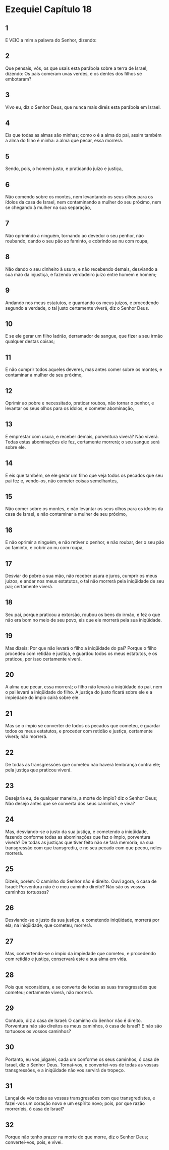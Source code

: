 # Ezequiel Capítulo 18

## 1
E VEIO a mim a palavra do Senhor, dizendo:

## 2
Que pensais, vós, os que usais esta parábola sobre a terra de Israel, dizendo: Os pais comeram uvas verdes, e os dentes dos filhos se embotaram?

## 3
Vivo eu, diz o Senhor Deus, que nunca mais direis esta parábola em Israel.

## 4
Eis que todas as almas são minhas; como o é a alma do pai, assim também a alma do filho é minha: a alma que pecar, essa morrerá.

## 5
Sendo, pois, o homem justo, e praticando juízo e justiça,

## 6
Não comendo sobre os montes, nem levantando os seus olhos para os ídolos da casa de Israel, nem contaminando a mulher do seu próximo, nem se chegando à mulher na sua separação,

## 7
Não oprimindo a ninguém, tornando ao devedor o seu penhor, não roubando, dando o seu pão ao faminto, e cobrindo ao nu com roupa,

## 8
Não dando o seu dinheiro à usura, e não recebendo demais, desviando a sua mão da injustiça, e fazendo verdadeiro juízo entre homem e homem;

## 9
Andando nos meus estatutos, e guardando os meus juízos, e procedendo segundo a verdade, o tal justo certamente viverá, diz o Senhor Deus.

## 10
E se ele gerar um filho ladrão, derramador de sangue, que fizer a seu irmão qualquer destas coisas;

## 11
E não cumprir todos aqueles deveres, mas antes comer sobre os montes, e contaminar a mulher de seu próximo,

## 12
Oprimir ao pobre e necessitado, praticar roubos, não tornar o penhor, e levantar os seus olhos para os ídolos, e cometer abominação,

## 13
E emprestar com usura, e receber demais, porventura viverá? Não viverá. Todas estas abominações ele fez, certamente morrerá; o seu sangue será sobre ele.

## 14
E eis que também, se ele gerar um filho que veja todos os pecados que seu pai fez e, vendo-os, não cometer coisas semelhantes,

## 15
Não comer sobre os montes, e não levantar os seus olhos para os ídolos da casa de Israel, e não contaminar a mulher de seu próximo,

## 16
E não oprimir a ninguém, e não retiver o penhor, e não roubar, der o seu pão ao faminto, e cobrir ao nu com roupa,

## 17
Desviar do pobre a sua mão, não receber usura e juros, cumprir os meus juízos, e andar nos meus estatutos, o tal não morrerá pela iniqüidade de seu pai; certamente viverá.

## 18
Seu pai, porque praticou a extorsão, roubou os bens do irmão, e fez o que não era bom no meio de seu povo, eis que ele morrerá pela sua iniqüidade.

## 19
Mas dizeis: Por que não levará o filho a iniqüidade do pai? Porque o filho procedeu com retidão e justiça, e guardou todos os meus estatutos, e os praticou, por isso certamente viverá.

## 20
A alma que pecar, essa morrerá; o filho não levará a iniqüidade do pai, nem o pai levará a iniqüidade do filho. A justiça do justo ficará sobre ele e a impiedade do ímpio cairá sobre ele.

## 21
Mas se o ímpio se converter de todos os pecados que cometeu, e guardar todos os meus estatutos, e proceder com retidão e justiça, certamente viverá; não morrerá.

## 22
De todas as transgressões que cometeu não haverá lembrança contra ele; pela justiça que praticou viverá.

## 23
Desejaria eu, de qualquer maneira, a morte do ímpio? diz o Senhor Deus; Não desejo antes que se converta dos seus caminhos, e viva?

## 24
Mas, desviando-se o justo da sua justiça, e cometendo a iniqüidade, fazendo conforme todas as abominações que faz o ímpio, porventura viverá? De todas as justiças que tiver feito não se fará memória; na sua transgressão com que transgrediu, e no seu pecado com que pecou, neles morrerá.

## 25
Dizeis, porém: O caminho do Senhor não é direito. Ouvi agora, ó casa de Israel: Porventura não é o meu caminho direito? Não são os vossos caminhos tortuosos?

## 26
Desviando-se o justo da sua justiça, e cometendo iniqüidade, morrerá por ela; na iniqüidade, que cometeu, morrerá.

## 27
Mas, convertendo-se o ímpio da impiedade que cometeu, e procedendo com retidão e justiça, conservará este a sua alma em vida.

## 28
Pois que reconsidera, e se converte de todas as suas transgressões que cometeu; certamente viverá, não morrerá.

## 29
Contudo, diz a casa de Israel: O caminho do Senhor não é direito. Porventura não são direitos os meus caminhos, ó casa de Israel? E não são tortuosos os vossos caminhos?

## 30
Portanto, eu vos julgarei, cada um conforme os seus caminhos, ó casa de Israel, diz o Senhor Deus. Tornai-vos, e convertei-vos de todas as vossas transgressões, e a iniqüidade não vos servirá de tropeço.

## 31
Lançai de vós todas as vossas transgressões com que transgredistes, e fazei-vos um coração novo e um espírito novo; pois, por que razão morreríeis, ó casa de Israel?

## 32
Porque não tenho prazer na morte do que morre, diz o Senhor Deus; convertei-vos, pois, e vivei.

